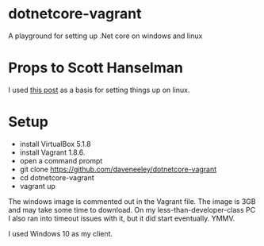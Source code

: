# dotnetcore-vagrant
A playground for setting up .Net core on windows and linux

# Props to Scott Hanselman
I used [this post](http://www.hanselman.com/blog/PublishingAnASPNETCoreWebsiteToACheapLinuxVMHost.aspx) as a basis for setting things up on linux.

# Setup
- install VirtualBox 5.1.8 
- install Vagrant 1.8.6.
- open a command prompt
- git clone https://github.com/daveneeley/dotnetcore-vagrant
- cd dotnetcore-vagrant
- vagrant up

The windows image is commented out in the Vagrant file. The image is 3GB and may take some time to download. On my less-than-developer-class PC I also ran into timeout issues with it, but it did start eventually. YMMV.

I used Windows 10 as my client.
